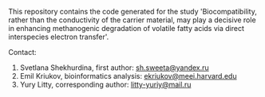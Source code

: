 This repository contains the code generated for the study 'Biocompatibility, rather than the conductivity of the carrier material, may play a decisive role in enhancing methanogenic degradation of volatile fatty acids via direct interspecies electron transfer'.

Contact:
1. Svetlana Shekhurdina, first author: sh.sweeta@yandex.ru
2. Emil Kriukov, bioinformatics analysis: ekriukov@meei.harvard.edu
3. Yury Litty, corresponding author: litty-yuriy@mail.ru
